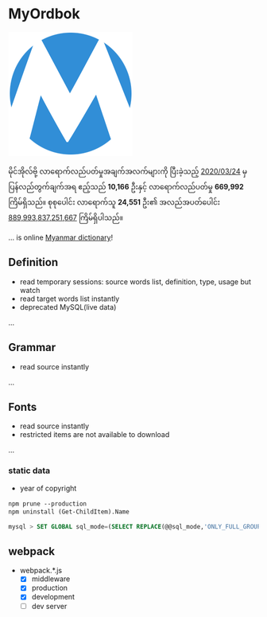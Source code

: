 # MyOrdbok

[![MyOrdbok][logo]](https://www.myordbok.com)

မိုင်အိုလ်ဗို့ လာရောက်လည်ပတ်မှုအချက်အလက်များကို ပြီးခဲ့သည့် [2020/03/24][home]  မှ ပြန်လည်တွက်ချက်အရ ဧည့်သည် **10,166** ဦးနှင့် လာရောက်လည်ပတ်မှု **669,992** ကြိမ်ရှိသည်။ စုစုပေါင်း လာရောက်သူ **24,551** ဦး၏ အလည်အပတ်ပေါင်း [889,993,837,251,667][about] ကြိမ်ရှိပါသည်။


... is online [Myanmar dictionary][home]!

## Definition

- read temporary sessions: source words list, definition, type, usage but watch
- read target words list instantly
- deprecated MySQL(live data)

...

## Grammar

- read source instantly

...

## Fonts

- read source instantly
- restricted items are not available to download

...

### static data

- year of copyright

```shell
npm prune --production
npm uninstall (Get-ChildItem).Name
```

```sql
mysql > SET GLOBAL sql_mode=(SELECT REPLACE(@@sql_mode,'ONLY_FULL_GROUP_BY',''));
```

## webpack

- webpack.*.js
  - [x] middleware
  - [x] production
  - [x] development
  - [ ] dev server

[home]: //www.myordbok.com
[grammar]: //www.myordbok.com/grammar
[fonts]: //www.myordbok.com/myanmar-fonts
[about]: //www.myordbok.com/about
[logo]: /assets/img/MyOrdbok.png "MyOrdbok"
